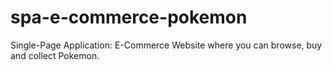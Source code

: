 # spa-e-commerce-pokemon
Single-Page Application: E-Commerce Website where you can browse, buy and collect Pokemon.
